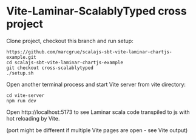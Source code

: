 # Vite-Laminar-ScalablyTyped cross project

Clone project, checkout this branch and run setup:

    https://github.com/marcgrue/scalajs-sbt-vite-laminar-chartjs-example.git
    cd scalajs-sbt-vite-laminar-chartjs-example
    git checkout cross-scalablytyped
    ./setup.sh

Open another terminal process and start Vite server from vite directory:

    cd vite-server
    npm run dev

Open http://localhost:5173 to see Laminar scala code transpiled to js with hot reloading by Vite.

(port might be different if multiple Vite pages are open - see Vite output)
